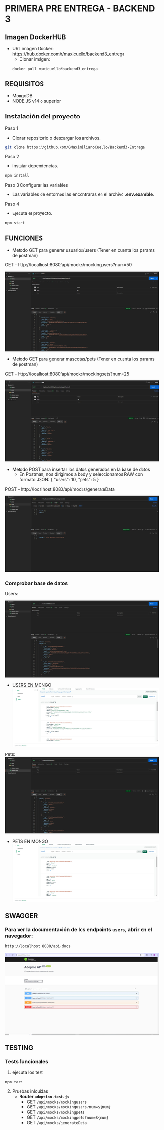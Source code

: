 # PRIMERA PRE ENTREGA - BACKEND 3

## Imagen DockerHUB
- URL imágen Docker: https://hub.docker.com/r/maxicuello/backend3_entrega
    * Clonar imágen: 
    ```bash 
    docker pull maxicuello/backend3_entrega
    ```

## REQUISITOS

- MongoDB
- NODE.JS v14 o superior

## Instalación del proyecto

Paso 1
* Clonar repositorio o descargar los archivos.

```bash
git clone https://github.com/GMaximilianoCuello/Backend3-Entrega
```
Paso 2
* instalar dependencias.

```bash
npm install
```
Paso 3 Configurar las variables
* Las variables de entornos las encontraras en el archivo **.env.examble**.

Paso 4 
* Ejecuta el proyecto.

```bash
npm start
```

## FUNCIONES

* Metodo GET para generar usuarios/users (Tener en cuenta los params de postman)

GET - http://localhost:8080/api/mocks/mockingusers?num=50

![Imagen 50 users](./src/public/img/50users.jpg)

* Metodo GET para generar mascotas/pets (Tener en cuenta los params de postman)

GET - http://localhost:8080/api/mocks/mockingpets?num=25

![Imagen 25 pets](./src/public/img/25pets.jpg)

* Metodo POST para insertar los datos generados en la base de datos
    * En Postman, nos dirigimos a body y seleccionamos RAW con formato JSON:
    {
        "users": 10,
        "pets": 5
    }

POST - http://localhost:8080/api/mocks/generateData

![Imagen Data](./src/public/img/generarData.jpg)

### Comprobar base de datos

Users:

![Imagen users](./src/public/img/obtenerUsers.jpg)

* USERS EN MONGO
![Imagen users](./src/public/img/UsersMongo.jpg)

Pets:
![Imagen users](./src/public/img/obtenerPets.jpg)

* PETS EN MONGO
![Imagen users](./src/public/img/PetsMongo.jpg)

## SWAGGER
### Para ver la documentación de los endpoints `users`, abrir en el navegador: 

```bash
http://localhost:8080/api-docs
```
![Imagen users](./src/public/img/swagger.jpg)

## TESTING
### Tests funcionales

1. ejecuta los test
```bash
npm test
```
2. Pruebas inlcuidas
    * **Router `adoption.test.js`** 
        - GET `/api/mocks/mockingusers`
        - GET `/api/mocks/mockingusers?num=${num}`
        - GET `/api/mocks/mockingpets`
        - GET `/api/mocks/mockingpets?num=${num}`
        - GET `/api/mocks/generateData`